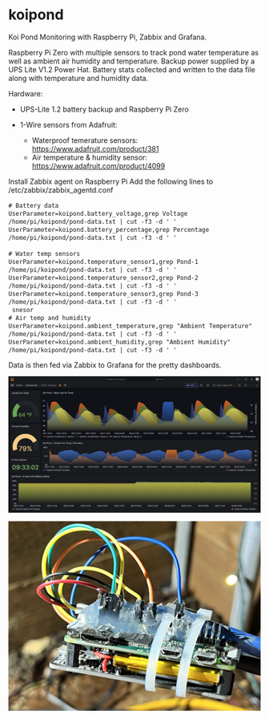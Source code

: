 # koipond
Koi Pond Monitoring with Raspberry Pi, Zabbix and Grafana.

Raspberry Pi Zero with multiple sensors to track pond water temperature as well as ambient air humidity and temperature.
Backup power supplied by a UPS Lite V1.2 Power Hat. 
Battery stats collected and written to the data file along with temperature and humidity data.

Hardware:
* UPS-Lite 1.2 battery backup and Raspberry Pi Zero

* 1-Wire sensors from Adafruit:
  * Waterproof temerature sensors: https://www.adafruit.com/product/381
  * Air temperature & humidity sensor: https://www.adafruit.com/product/4099


Install Zabbix agent on Raspberry Pi
Add the following lines to /etc/zabbix/zabbix_agentd.conf
```
# Battery data
UserParameter=koipond.battery_voltage,grep Voltage /home/pi/koipond/pond-data.txt | cut -f3 -d ' '
UserParameter=koipond.battery_percentage,grep Percentage /home/pi/koipond/pond-data.txt | cut -f3 -d ' '

# Water temp sensors
UserParameter=koipond.temperature_sensor1,grep Pond-1 /home/pi/koipond/pond-data.txt | cut -f3 -d ' '
UserParameter=koipond.temperature_sensor2,grep Pond-2 /home/pi/koipond/pond-data.txt | cut -f3 -d ' '
UserParameter=koipond.temperature_sensor3,grep Pond-3 /home/pi/koipond/pond-data.txt | cut -f3 -d ' '
 snesor
# Air temp and humidity
UserParameter=koipond.ambient_temperature,grep "Ambient Temperature" /home/pi/koipond/pond-data.txt | cut -f3 -d ' '
UserParameter=koipond.ambient_humidity,grep "Ambient Humidity" /home/pi/koipond/pond-data.txt | cut -f3 -d ' '
```

Data is then fed via Zabbix to Grafana for the pretty dashboards.


![alt text](https://github.com/zinkwazi/koipond/blob/main/image.png?raw=true)


![alt text](https://github.com/zinkwazi/koipond/blob/main/pi.jpg?raw=true)
